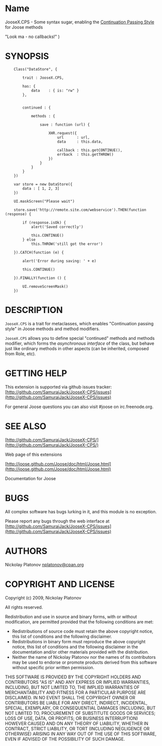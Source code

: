 Name
====

JooseX.CPS - Some syntax sugar, enabling the [Continuation Passing Style](http://en.wikipedia.org/wiki/Continuation-passing_style) for Joose methods

"Look ma - no callbacks!" )


SYNOPSIS
========

        Class("DataStore", {
        
            trait : JooseX.CPS,
        
            has: {
                data    : { is: "rw" }
            },
            
            
            continued : {
            
                methods : {
                
                    save : function (url) {
                    
                        XHR.request({
                            url      : url,
                            data     : this.data,
                        
                            callback : this.getCONTINUE(),
                            errback  : this.getTHROW()
                        })
                    }
                }
            }
        })
        
        var store = new DataStore({
            data : [ 1, 2, 3]
        })
        
        UI.maskScreen("Please wait")
        
        store.save('http://remote.site.com/webservice').THEN(function (response) {
            
            if (response.isOk) {           
                alert('Saved correctly')
                
                this.CONTINUE()
            } else
                this.THROW('still got the error')
            
        }).CATCH(function (e) {
        
            alert('Error during saving: ' + e)
            
            this.CONTINUE()
            
        }).FINALLY(function () {
        
            UI.removeScreenMask()
        })


DESCRIPTION
===========

`JooseX.CPS` is a trait for metaclasses, which enables "Continuation passing style" in Joose methods and method modifiers.

`JooseX.CPS` allows you to define special "continued" methods and methods modifier, which forms the *asynchronous interface* of the class, 
but behave just like ordinary methods in other aspects (can be inherited, composed from Role, etc).



GETTING HELP
============

This extension is supported via github issues tracker: [http://github.com/SamuraiJack/JooseX-CPS/issues](http://github.com/SamuraiJack/JooseX-CPS/issues)

For general Joose questions you can also visit #joose on irc.freenode.org. 


SEE ALSO
========

[http://github.com/SamuraiJack/JooseX-CPS/](http://github.com/SamuraiJack/JooseX-CPS/)

Web page of this extensions

[http://joose.github.com/Joose/doc/html/Joose.html](http://joose.github.com/Joose/doc/html/Joose.html)

Documentation for Joose


BUGS
====

All complex software has bugs lurking in it, and this module is no exception.

Please report any bugs through the web interface at [http://github.com/SamuraiJack/JooseX-CPS/issues](http://github.com/SamuraiJack/JooseX-CPS/issues)



AUTHORS
=======

Nickolay Platonov [nplatonov@cpan.org](mailto:nplatonov@cpan.org)



COPYRIGHT AND LICENSE
=====================

Copyright (c) 2009, Nickolay Platonov

All rights reserved.

Redistribution and use in source and binary forms, with or without modification, are permitted provided that the following conditions are met:

* Redistributions of source code must retain the above copyright notice, this list of conditions and the following disclaimer.
* Redistributions in binary form must reproduce the above copyright notice, this list of conditions and the following disclaimer in the documentation and/or other materials provided with the distribution.
* Neither the name of Nickolay Platonov nor the names of its contributors may be used to endorse or promote products derived from this software without specific prior written permission. 

THIS SOFTWARE IS PROVIDED BY THE COPYRIGHT HOLDERS AND CONTRIBUTORS "AS IS" AND ANY EXPRESS OR IMPLIED WARRANTIES, INCLUDING, BUT NOT LIMITED TO, THE IMPLIED WARRANTIES OF MERCHANTABILITY AND FITNESS FOR A PARTICULAR PURPOSE ARE DISCLAIMED. IN NO EVENT SHALL THE COPYRIGHT OWNER OR CONTRIBUTORS BE LIABLE FOR ANY DIRECT, INDIRECT, INCIDENTAL, SPECIAL, EXEMPLARY, OR CONSEQUENTIAL DAMAGES (INCLUDING, BUT NOT LIMITED TO, PROCUREMENT OF SUBSTITUTE GOODS OR SERVICES; LOSS OF USE, DATA, OR PROFITS; OR BUSINESS INTERRUPTION) HOWEVER CAUSED AND ON ANY THEORY OF LIABILITY, WHETHER IN CONTRACT, STRICT LIABILITY, OR TORT (INCLUDING NEGLIGENCE OR OTHERWISE) ARISING IN ANY WAY OUT OF THE USE OF THIS SOFTWARE, EVEN IF ADVISED OF THE POSSIBILITY OF SUCH DAMAGE. 
